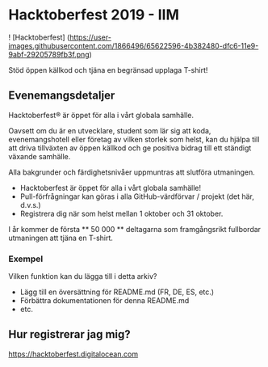 # Hacktoberfest 2019 - IIM

! [Hacktoberfest] (https://user-images.githubusercontent.com/1866496/65622596-4b382480-dfc6-11e9-9abf-29205789fb3f.png)

Stöd öppen källkod och tjäna en begränsad upplaga T-shirt!

## Evenemangsdetaljer
Hacktoberfest® är öppet för alla i vårt globala samhälle.

Oavsett om du är en utvecklare, student som lär sig att koda, evenemangshotell eller företag av vilken storlek som helst, kan du hjälpa till att driva tillväxten av öppen källkod och ge positiva bidrag till ett ständigt växande samhälle.

Alla bakgrunder och färdighetsnivåer uppmuntras att slutföra utmaningen.

- Hacktoberfest är öppet för alla i vårt globala samhälle!
- Pull-förfrågningar kan göras i alla GitHub-värdförvar / projekt (det här, d.v.s.)
- Registrera dig när som helst mellan 1 oktober och 31 oktober.

I år kommer de första ** 50 000 ** deltagarna som framgångsrikt fullbordar utmaningen att tjäna en T-shirt.

### Exempel

Vilken funktion kan du lägga till i detta arkiv?

- Lägg till en översättning för README.md (FR, DE, ES, etc.)
- Förbättra dokumentationen för denna README.md
- etc.

## Hur registrerar jag mig?

https://hacktoberfest.digitalocean.com
